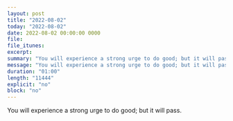 ```yaml
---
layout: post
title: "2022-08-02"
today: "2022-08-02"
date: 2022-08-02 00:00:00 0000
file:
file_itunes:
excerpt:
summary: "You will experience a strong urge to do good; but it will pass."
message: "You will experience a strong urge to do good; but it will pass."
duration: "01:00"
length: "11444"
explicit: "no"
block: "no"
---
```

You will experience a strong urge to do good; but it will pass.

